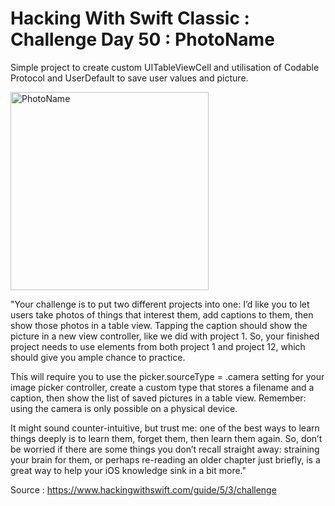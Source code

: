 # Hacking With Swift Classic : Challenge Day 50 : PhotoName

Simple project to create custom UITableViewCell and utilisation of Codable Protocol and UserDefault to save user values and picture.

<img width="317" alt="PhotoName" src="https://user-images.githubusercontent.com/79987744/151378406-37e33eef-5210-4802-8620-0f88b3d953c9.png">


"Your challenge is to put two different projects into one: I’d like you to let users take photos of things that interest them, add captions to them,
then show those photos in a table view. Tapping the caption should show the picture in a new view controller, like we did with project 1.
So, your finished project needs to use elements from both project 1 and project 12, which should give you ample chance to practice.

This will require you to use the picker.sourceType = .camera setting for your image picker controller,
create a custom type that stores a filename and a caption, then show the list of saved pictures in a table view.
Remember: using the camera is only possible on a physical device.

It might sound counter-intuitive, but trust me: one of the best ways to learn things deeply is to learn them, forget them, then learn them again.
So, don’t be worried if there are some things you don’t recall straight away: straining your brain for them,
or perhaps re-reading an older chapter just briefly, is a great way to help your iOS knowledge sink in a bit more."

Source : https://www.hackingwithswift.com/guide/5/3/challenge
